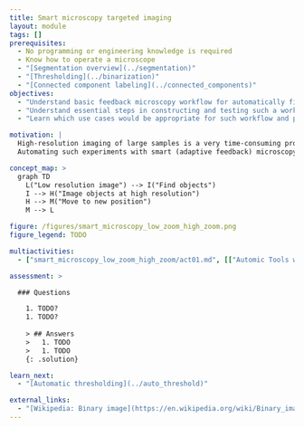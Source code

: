 ```yaml
---
title: Smart microscopy targeted imaging 
layout: module
tags: []
prerequisites:
  - No programming or engineering knowledge is required 
  - Know how to operate a microscope
  - "[Segmentation overview](../segmentation)" 
  - "[Thresholding](../binarization)" 
  - "[Connected component labeling](../connected_components)" 
objectives:
  - "Understand basic feedback microscopy workflow for automatically finding target objects and re-imaging them at high resolution"
  - "Understand essential steps in constructing and testing such a workflow"
  - "Learn which use cases would be appropriate for such workflow and possible limitation"

motivation: |
  High-resolution imaging of large samples is a very time-consuming process. In many biological studies high-resolution microscopy data are not required for the entire sample, but only for specific areas. For example, often only sub-population of cells showing particular phenotype need to be imaged at high resolution. Manual selection of target areas is a laborious process and requires constant involvement of experimenters.
  Automating such experiments with smart (adaptive feedback) microscopy enables running such experiments in high-throughput manner without any user supervision. Image processing is done via pre-defined image analysis routine, which ensures unbiased and reproducible selection of imaged objects.

concept_map: >
  graph TD
    L("Low resolution image") --> I("Find objects")
    I --> H("Image objects at high resolution")
    H --> M("Move to new position")
    M --> L

figure: /figures/smart_microscopy_low_zoom_high_zoom.png
figure_legend: TODO

multiactivities:
  - ["smart_microscopy_low_zoom_high_zoom/act01.md", [["Automic Tools with Zen Blue", "smart_microscopy_low_zoom_high_zoom/act01_automictools.md"], ["Zen Blue Guided Acquisition", "smart_microscopy_low_zoom_high_zoom/act01_zen_blue_guided.md"]]]

assessment: >

  ### Questions 

    1. TODO?
    1. TODO?
    
    > ## Answers
    >   1. TODO
    >   1. TODO
    {: .solution}

learn_next:
  - "[Automatic thresholding](../auto_threshold)"

external_links:
  - "[Wikipedia: Binary image](https://en.wikipedia.org/wiki/Binary_image)"
---
```


